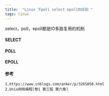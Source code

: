```yaml
---
title:  "Linux 下poll select epoll的区别 "
tags: linux  
---
```


select，poll，epoll都是IO多路复用的机制
<!--more-->
#### SELECT


#### POLL



#### EPOLL


#### 参考
```
1.https://www.cnblogs.com/anker/p/3265058.html
2.Unix网络编程[卷1 第三版 第六章]
```